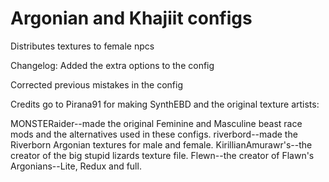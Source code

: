 # Argonian and Khajiit configs
Distributes textures to female npcs


Changelog:
Added the extra options to the config

Corrected previous mistakes in the config

Credits go to Pirana91 for making SynthEBD and the original texture artists:

MONSTERaider--made the original Feminine and Masculine beast race mods and the alternatives used in these configs.
riverbord--made the Riverborn Argonian textures for male and female.
KirillianAmurawr's--the creator of the big stupid lizards texture file.
Flewn--the creator of Flawn's Argonians--Lite, Redux and full.
